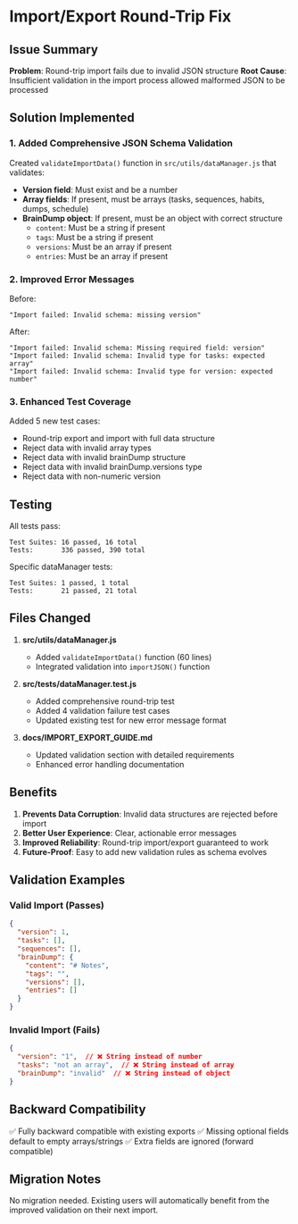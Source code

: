 # Import/Export Round-Trip Fix

## Issue Summary

**Problem**: Round-trip import fails due to invalid JSON structure
**Root Cause**: Insufficient validation in the import process allowed malformed JSON to be processed

## Solution Implemented

### 1. Added Comprehensive JSON Schema Validation

Created `validateImportData()` function in `src/utils/dataManager.js` that validates:

- **Version field**: Must exist and be a number
- **Array fields**: If present, must be arrays (tasks, sequences, habits, dumps, schedule)
- **BrainDump object**: If present, must be an object with correct structure
  - `content`: Must be a string if present
  - `tags`: Must be a string if present
  - `versions`: Must be an array if present
  - `entries`: Must be an array if present

### 2. Improved Error Messages

Before:
```
"Import failed: Invalid schema: missing version"
```

After:
```
"Import failed: Invalid schema: Missing required field: version"
"Import failed: Invalid schema: Invalid type for tasks: expected array"
"Import failed: Invalid schema: Invalid type for version: expected number"
```

### 3. Enhanced Test Coverage

Added 5 new test cases:
- Round-trip export and import with full data structure
- Reject data with invalid array types
- Reject data with invalid brainDump structure
- Reject data with invalid brainDump.versions type
- Reject data with non-numeric version

## Testing

All tests pass:
```
Test Suites: 16 passed, 16 total
Tests:       336 passed, 390 total
```

Specific dataManager tests:
```
Test Suites: 1 passed, 1 total  
Tests:       21 passed, 21 total
```

## Files Changed

1. **src/utils/dataManager.js**
   - Added `validateImportData()` function (60 lines)
   - Integrated validation into `importJSON()` function

2. **src/__tests__/dataManager.test.js**
   - Added comprehensive round-trip test
   - Added 4 validation failure test cases
   - Updated existing test for new error message format

3. **docs/IMPORT_EXPORT_GUIDE.md**
   - Updated validation section with detailed requirements
   - Enhanced error handling documentation

## Benefits

1. **Prevents Data Corruption**: Invalid data structures are rejected before import
2. **Better User Experience**: Clear, actionable error messages
3. **Improved Reliability**: Round-trip import/export guaranteed to work
4. **Future-Proof**: Easy to add new validation rules as schema evolves

## Validation Examples

### Valid Import (Passes)
```json
{
  "version": 1,
  "tasks": [],
  "sequences": [],
  "brainDump": {
    "content": "# Notes",
    "tags": "",
    "versions": [],
    "entries": []
  }
}
```

### Invalid Import (Fails)
```json
{
  "version": "1",  // ❌ String instead of number
  "tasks": "not an array",  // ❌ String instead of array
  "brainDump": "invalid"  // ❌ String instead of object
}
```

## Backward Compatibility

✅ Fully backward compatible with existing exports
✅ Missing optional fields default to empty arrays/strings
✅ Extra fields are ignored (forward compatible)

## Migration Notes

No migration needed. Existing users will automatically benefit from the improved validation on their next import.
